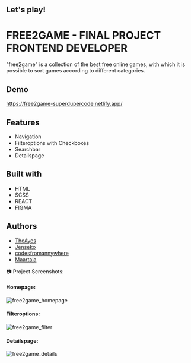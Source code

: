 ## Let's play! 

# FREE2GAME - FINAL PROJECT FRONTEND DEVELOPER
  
"free2game" is a collection of the best free online games, with which it is possible to sort games according to different categories.



## Demo

https://free2game-superdupercode.netlify.app/



## Features

*   Navigation
*   Filteroptions with Checkboxes
*   Searchbar
*   Detailspage



## Built with

*   HTML
*   SCSS
*   REACT
*   FIGMA



## Authors

- <a href="https://github.com/TheAyes">TheAyes</a>
- <a href="https://github.com/Jenseko">Jenseko</a>
- <a href="https://github.com/codesfromannywhere">codesfromannywhere</a>
- <a href="https://github.com/Maartala">Maartala</a>



📷 Project Screenshots:
#### Homepage:
![free2game_homepage](https://github.com/codesfromannywhere/free2game/assets/123948041/6ac55a87-69e1-4070-9455-b647d07db3fe)

#### Filteroptions:
![free2game_filter](https://github.com/codesfromannywhere/free2game/assets/123948041/a2127ff3-c76b-4674-873f-f7288d146869)

#### Detailspage:
![free2game_details](https://github.com/codesfromannywhere/free2game/assets/123948041/25ee3d97-2321-4ea4-991e-f8ed7585bd73)
